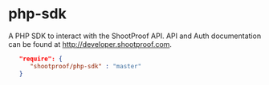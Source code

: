 php-sdk
=======

A PHP SDK to interact with the ShootProof API. API and Auth documentation can be found at http://developer.shootproof.com.

```json
   "require": {
      "shootproof/php-sdk" : "master"
   }

```
